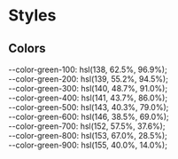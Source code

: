 <h1>Styles</h1><h2>Colors</h2>--color-green-100: hsl(138, 62.5%, 96.9%);<br />--color-green-200: hsl(139, 55.2%, 94.5%);<br />--color-green-300: hsl(140, 48.7%, 91.0%);<br />--color-green-400: hsl(141, 43.7%, 86.0%);<br />--color-green-500: hsl(143, 40.3%, 79.0%);<br />--color-green-600: hsl(146, 38.5%, 69.0%);<br />--color-green-700: hsl(152, 57.5%, 37.6%);<br />--color-green-800: hsl(153, 67.0%, 28.5%);<br />--color-green-900: hsl(155, 40.0%, 14.0%);<br />